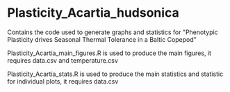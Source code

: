 # Plasticity_Acartia_hudsonica
Contains the code used to generate graphs and statistics for "Phenotypic Plasticity drives Seasonal Thermal Tolerance in a Baltic Copepod"

Plasticity_Acartia_main_figures.R is used to produce the main figures, it requires data.csv and temperature.csv

Plasticity_Acartia_stats.R is used to produce the main statistics and statistic for individual plots, it requires data.csv
